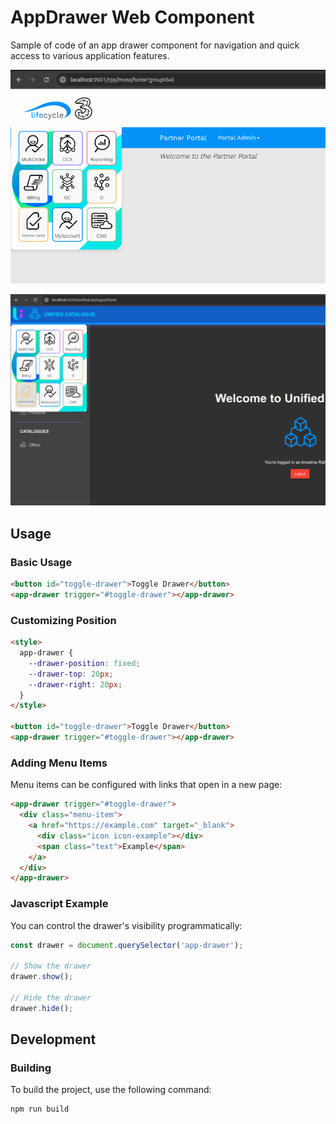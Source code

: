 # AppDrawer Web Component

Sample of code of an app drawer component for navigation and quick access to various application features.

![img_1.png](img_1.png)

![img.png](img.png)

## Usage

### Basic Usage

```html
<button id="toggle-drawer">Toggle Drawer</button>
<app-drawer trigger="#toggle-drawer"></app-drawer>
```

### Customizing Position
```html
<style>
  app-drawer {
    --drawer-position: fixed;
    --drawer-top: 20px;
    --drawer-right: 20px;
  }
</style>

<button id="toggle-drawer">Toggle Drawer</button>
<app-drawer trigger="#toggle-drawer"></app-drawer>
```

### Adding Menu Items
Menu items can be configured with links that open in a new page:
```html
<app-drawer trigger="#toggle-drawer">
  <div class="menu-item">
    <a href="https://example.com" target="_blank">
      <div class="icon icon-example"></div>
      <span class="text">Example</span>
    </a>
  </div>
</app-drawer>
```

### Javascript Example
You can control the drawer's visibility programmatically:
```javascript
const drawer = document.querySelector('app-drawer');

// Show the drawer
drawer.show();

// Hide the drawer
drawer.hide();
```

## Development
### Building
To build the project, use the following command:
```bash
npm run build
```